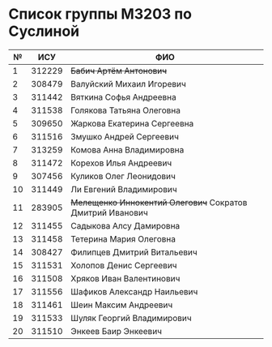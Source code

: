 # Список группы M3203 по Суслиной

| №  | ИСУ      | ФИО                                         
|----|----------|---------------------------------------------
| 1  | 	312229  |	~~Бабич Артём Антонович~~                       
| 2  | 	308479  |	Валуйский Михаил Игоревич                   
| 3  | 	311442  |	Вяткина Софья Андреевна
| 4  |	311538  |	Голякова Татьяна Олеговна
| 5  |	309650  |	Жаркова Екатерина Сергеевна
| 6	 |  311516  |	Змушко Андрей Сергеевич
| 7	 |  313259  |	Комова Анна Владимировна
| 8	 |  311472  |	Корехов Илья Андреевич
| 9	 |  307456  |	Куликов Олег Леонидович
| 10 |	311449  |	Ли Евгений Владимирович
| 11 |	283905  |	~~Мелещенко Иннокентий Олегович~~ Сократов Дмитрий Иванович
| 12 |	311455  |	Садыкова Алсу Дамировна
| 13 |	311458  |	Тетерина Мария Олеговна
| 14 |	308427  |	Филипцев Дмитрий Витальевич
| 15 |	311531  |	Холопов Денис Сергеевич
| 16 |	311508  |	Хряков Иван Валентинович
| 17 |	311556  |	Шафиков Александр Наильевич
| 18 |	311461	| Шеин Максим Андреевич
| 19 |	311533  |	Шуляк Георгий Владимирович
| 20 |	311510  |	Энкеев Баир Энкеевич
